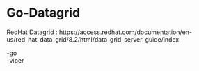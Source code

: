 # Go-Datagrid
<p>RedHat Datagrid : https://access.redhat.com/documentation/en-us/red_hat_data_grid/8.2/html/data_grid_server_guide/index </p>
-go<br/>
-viper
